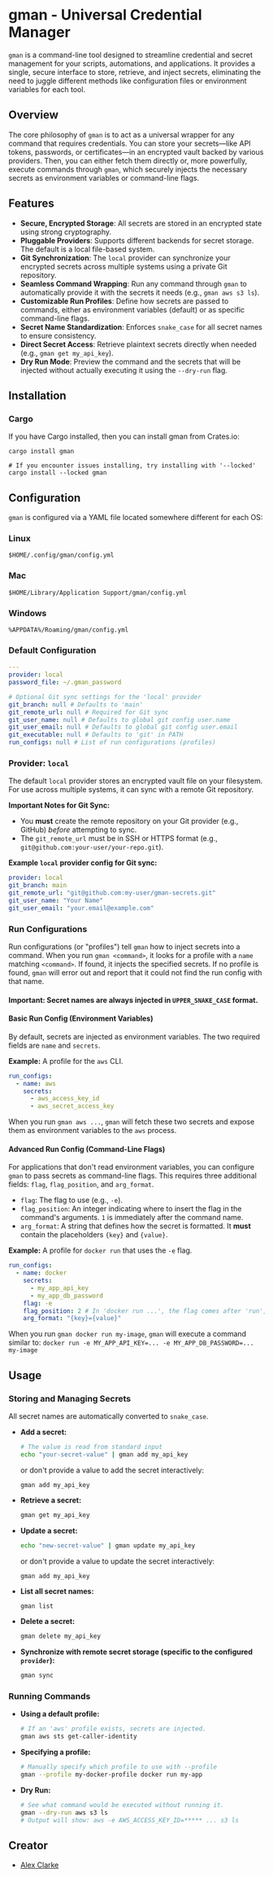 # gman - Universal Credential Manager

`gman` is a command-line tool designed to streamline credential and secret management for your scripts, automations, and 
applications. It provides a single, secure interface to store, retrieve, and inject secrets, eliminating the need to 
juggle different methods like configuration files or environment variables for each tool.

## Overview

The core philosophy of `gman` is to act as a universal wrapper for any command that requires credentials. You can store 
your secrets—like API tokens, passwords, or certificates—in an encrypted vault backed by various providers. Then, you 
can either fetch them directly or, more powerfully, execute commands through `gman`, which securely injects the 
necessary secrets as environment variables or command-line flags.

## Features

- **Secure, Encrypted Storage**: All secrets are stored in an encrypted state using strong cryptography.
- **Pluggable Providers**: Supports different backends for secret storage. The default is a local file-based system.
- **Git Synchronization**: The `local` provider can synchronize your encrypted secrets across multiple systems using a 
  private Git repository.
- **Seamless Command Wrapping**: Run any command through `gman` to automatically provide it with the secrets it needs 
  (e.g., `gman aws s3 ls`).
- **Customizable Run Profiles**: Define how secrets are passed to commands, either as environment variables (default) or 
  as specific command-line flags.
- **Secret Name Standardization**: Enforces `snake_case` for all secret names to ensure consistency.
- **Direct Secret Access**: Retrieve plaintext secrets directly when needed (e.g., `gman get my_api_key`).
- **Dry Run Mode**: Preview the command and the secrets that will be injected without actually executing it using the 
  `--dry-run` flag.

## Installation

### Cargo
If you have Cargo installed, then you can install gman from Crates.io:

```shell
cargo install gman

# If you encounter issues installing, try installing with '--locked'
cargo install --locked gman
```

## Configuration

`gman` is configured via a YAML file located somewhere different for each OS:

### Linux
```
$HOME/.config/gman/config.yml
```

### Mac
```
$HOME/Library/Application Support/gman/config.yml
```

### Windows
```
%APPDATA%/Roaming/gman/config.yml
```

### Default Configuration

```yaml
---
provider: local
password_file: ~/.gman_password

# Optional Git sync settings for the 'local' provider
git_branch: null # Defaults to 'main'
git_remote_url: null # Required for Git sync
git_user_name: null # Defaults to global git config user.name
git_user_email: null # Defaults to global git config user.email
git_executable: null # Defaults to 'git' in PATH
run_configs: null # List of run configurations (profiles)
```

### Provider: `local`

The default `local` provider stores an encrypted vault file on your filesystem. For use across multiple systems, it can 
sync with a remote Git repository.

**Important Notes for Git Sync:**
- You **must** create the remote repository on your Git provider (e.g., GitHub) *before* attempting to sync.
- The `git_remote_url` must be in SSH or HTTPS format (e.g., `git@github.com:your-user/your-repo.git`).

**Example `local` provider config for Git sync:**
```yaml
provider: local
git_branch: main
git_remote_url: "git@github.com:my-user/gman-secrets.git"
git_user_name: "Your Name"
git_user_email: "your.email@example.com"
```

### Run Configurations

Run configurations (or "profiles") tell `gman` how to inject secrets into a command. When you run `gman <command>`, it 
looks for a profile with a `name` matching `<command>`. If found, it injects the specified secrets. If no profile is 
found, `gman` will error out and report that it could not find the run config with that name.

#### Important: Secret names are always injected in `UPPER_SNAKE_CASE` format.

#### Basic Run Config (Environment Variables)

By default, secrets are injected as environment variables. The two required fields are `name` and `secrets`.

**Example:** A profile for the `aws` CLI.
```yaml
run_configs:
  - name: aws
    secrets:
      - aws_access_key_id
      - aws_secret_access_key
```
When you run `gman aws ...`, `gman` will fetch these two secrets and expose them as environment variables to the `aws` 
process.

#### Advanced Run Config (Command-Line Flags)

For applications that don't read environment variables, you can configure `gman` to pass secrets as command-line flags. 
This requires three additional fields: `flag`, `flag_position`, and `arg_format`.

- `flag`: The flag to use (e.g., `-e`).
- `flag_position`: An integer indicating where to insert the flag in the command's arguments. `1` is immediately after 
  the command name.
- `arg_format`: A string that defines how the secret is formatted. It **must** contain the placeholders `{key}` and 
  `{value}`.

**Example:** A profile for `docker run` that uses the `-e` flag.
```yaml
run_configs:
  - name: docker
    secrets:
      - my_app_api_key
      - my_app_db_password
    flag: -e
    flag_position: 2 # In 'docker run ...', the flag comes after 'run', so position 2.
    arg_format: "{key}={value}"
```
When you run `gman docker run my-image`, `gman` will execute a command similar to:
`docker run -e MY_APP_API_KEY=... -e MY_APP_DB_PASSWORD=... my-image`

## Usage

### Storing and Managing Secrets

All secret names are automatically converted to `snake_case`.

- **Add a secret:**
  ```sh
  # The value is read from standard input
  echo "your-secret-value" | gman add my_api_key
  ```
  or don't provide a value to add the secret interactively:
  ```shell
  gman add my_api_key
  ```

- **Retrieve a secret:**
  ```sh
  gman get my_api_key
  ```

- **Update a secret:**
  ```sh
  echo "new-secret-value" | gman update my_api_key
  ```
  or don't provide a value to update the secret interactively:
  ```shell
  gman add my_api_key
  ```

- **List all secret names:**
  ```sh
  gman list
  ```

- **Delete a secret:**
  ```sh
  gman delete my_api_key
  ```

- **Synchronize with remote secret storage (specific to the configured `provider`):**
  ```sh
  gman sync
  ```

### Running Commands

- **Using a default profile:**
  ```sh
  # If an 'aws' profile exists, secrets are injected.
  gman aws sts get-caller-identity
  ```

- **Specifying a profile:**
  ```sh
  # Manually specify which profile to use with --profile
  gman --profile my-docker-profile docker run my-app
  ```

- **Dry Run:**
  ```sh
  # See what command would be executed without running it.
  gman --dry-run aws s3 ls
  # Output will show: aws -e AWS_ACCESS_KEY_ID=***** ... s3 ls
  ```

## Creator
* [Alex Clarke](https://github.com/Dark-Alex-17)